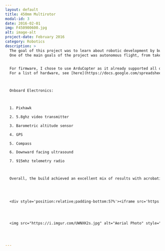 ```yaml
---
layout: default
title: 450mm Multirotor
modal-id: 3
date: 2016-02-01
img: F450900600.jpg
alt: image-alt
project-date: February 2016
category: Robotics
description: >
  The goal of this project was to learn about robotic development by building my own multirotor.
  One of the main goals of the project was autonomous flight, from takeoff to landing. 
  

  For firmware, I chose to use ArduCopter as it already supported all of these features. 
  For a list of hardware, see [here](https://docs.google.com/spreadsheets/d/1mEt1_eJSIiduIqlckn3DclfPrjCSxVvRpn57FSve-7M/edit?usp=sharing).



  Onboard Electronics:



  1. Pixhawk

  2. 5.8ghz video transmitter

  3. Barometric altitude sensor

  4. GPS

  5. Compass

  6. Downward facing ultrasound

  7. 915mhz telemetry radio



  Overall, the build achieved an excellent mix of results with acrobatic abilities, autonomous flight, stability in high winds, and portability. 
  
  
  
  
  <div style='position:relative;padding-bottom:57%'><iframe src='https://gfycat.com/ifr/ComposedGlumBighornedsheep' frameborder='0' scrolling='no' width='100%' height='100%' style='position:absolute;top:0;left:0;' allowfullscreen></iframe></div>



  
  <img src="https://i.imgur.com/UWNXK2s.jpg" alt="Aerial Photo" style="width: 80%;"/>



  
---
```

